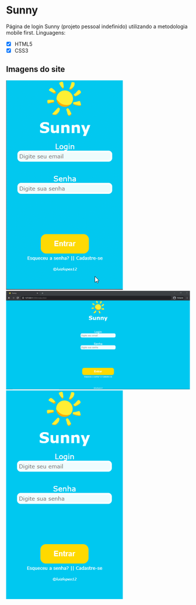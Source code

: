 # Sunny
 Página de login Sunny (projeto pessoal indefinido)
 utilizando a metodologia mobile first.
 Linguagens:
 - [x] HTML5
 - [x] CSS3
 ## Imagens do site
 ![Gif de demonstração](https://github.com/luizlopes12/Sunny/blob/main/aaaaa.gif)
 ![Página de login web](https://github.com/luizlopes12/Sunny/blob/main/Screenshot_30.png)
 ![Página de login mobile](https://github.com/luizlopes12/Sunny/blob/main/Screenshot_29.png)

 
